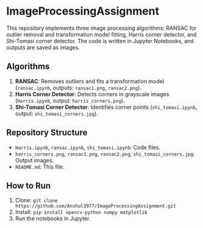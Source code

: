 # ImageProcessingAssignment

This repository implements three image processing algorithms: RANSAC for outlier removal and transformation model fitting, Harris corner detector, and Shi-Tomasi corner detector. The code is written in Jupyter Notebooks, and outputs are saved as images.

## Algorithms
1. **RANSAC**: Removes outliers and fits a transformation model (`ransac.ipynb`, outputs: `ransac1.png`, `ransac2.png`).
2. **Harris Corner Detector**: Detects corners in grayscale images (`Harris.ipynb`, output: `harris_corners.png`).
3. **Shi-Tomasi Corner Detector**: Identifies corner points (`shi_tomasi.ipynb`, output: `shi_tomasi_corners.jpg`).

## Repository Structure
- `Harris.ipynb`, `ransac.ipynb`, `shi_tomasi.ipynb`: Code files.
- `harris_corners.png`, `ransac1.png`, `ransac2.png`, `shi_tomasi_corners.jpg`: Output images.
- `README.md`: This file.

## How to Run
1. Clone: `git clone https://github.com/Anshul3977/ImageProcessingAssignment.git`
2. Install: `pip install opencv-python numpy matplotlib`
3. Run the notebooks in Jupyter.
